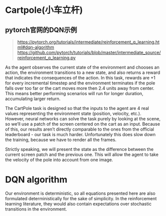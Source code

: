 # Cartpole(小车立杆)

## pytorch官网的DQN示例
>https://pytorch.org/tutorials/intermediate/reinforcement_q_learning.html#dqn-algorithm
>https://github.com/pytorch/tutorials/blob/master/intermediate_source/reinforcement_q_learning.py

As the agent observes the current state of the environment and chooses an action, the environment transitions to a new state, 
and also returns a reward that indicates the consequences of the action. In this task, rewards are +1 for every incremental 
timestep and the environment terminates if the pole falls over too far or the cart moves more then 2.4 units away from center. 
This means better performing scenarios will run for longer duration, accumulating larger return.

The CartPole task is designed so that the inputs to the agent are 4 real values representing the environment state (position, velocity, etc.). 
However, neural networks can solve the task purely by looking at the scene, so we’ll use a patch of the screen centered on the cart as an input. 
Because of this, our results aren’t directly comparable to the ones from the official leaderboard - our task is much harder. Unfortunately this 
does slow down the training, because we have to render all the frames.

Strictly speaking, we will present the state as the difference between the current screen patch and the previous one. 
This will allow the agent to take the velocity of the pole into account from one image.

# DQN algorithm
Our environment is deterministic, so all equations presented here are also formulated deterministically for the sake of simplicity. In the reinforcement learning literature, they would also contain expectations over stochastic transitions in the environment.


